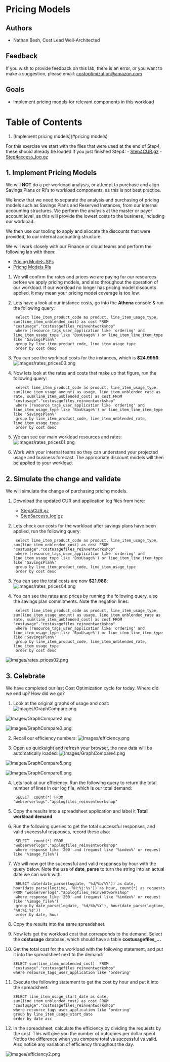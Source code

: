 # Pricing Models

## Authors
- Nathan Besh, Cost Lead Well-Architected


## Feedback
If you wish to provide feedback on this lab, there is an error, or you want to make a suggestion, please email: costoptimization@amazon.com


## Goals
- Implement pricing models for relevant components in this workload



# Table of Contents
1. [Implement pricing models](#pricing models)


For this exercise we start with the files that were used at the end of Step4, these should already be loaded if you just finished Step4: 
    - [Step4CUR.gz](Code/Step4CUR.gz)
    - [Step4access_log.gz](Code/Step4AccessLog.gz)    


<a name="pricing_models"></a>
## 1. Implement Pricing Models 
We will **NOT** do a per workload analysis, or attempt to purchase and align Savings Plans or RI's to workload components, as this is not best practice.

We know that we need to separate the analysis and purchasing of pricing models such as Savings Plans and Reserved Instances, from our internal accounting structures. We perform the analysis at the master or payer account level, as this will provide the lowest costs to the business, including our workload.

We then use our tooling to apply and allocate the discounts that were provided, to our internal accounting structure.

We will work closely with our Finance or cloud teams and perform the following lab with them:

- [Pricing Models SPs](../Cost_Fundamentals/100_3_Pricing_Models/README.md)
- [Pricng Models RIs](../Cost_Fundamentals/200_3_Pricing_Models/README.md)


1. We will confirm the rates and prices we are paying for our resources before we apply pricing models, and also throughout the operation of our workload.  If our workload no longer has pricing model discounts applied, it may mean your pricing model coverage is too low.

2. Lets have a look at our instance costs, go into the **Athena** console & run the following query:

        select line_item_product_code as product, line_item_usage_type, sum(line_item_unblended_cost) as cost FROM "costusage"."costusagefiles_reinventworkshop"
        where (resource_tags_user_application like 'ordering' and line_item_usage_type like 'BoxUsage%') or line_item_line_item_type like 'SavingsPlan%'
        group by line_item_product_code, line_item_usage_type
        order by cost desc

3. You can see the workload costs for the instances, which is **$24.9956**:
![Images/rates_prices03.png](Images/rates_prices03.png)

4. Now lets look at the rates and costs that make up that figure, run the following query:

        select line_item_product_code as product, line_item_usage_type, sum(line_item_usage_amount) as usage, line_item_unblended_rate as rate, sum(line_item_unblended_cost) as cost FROM "costusage"."costusagefiles_reinventworkshop"
        where (resource_tags_user_application like 'ordering' and line_item_usage_type like 'BoxUsage%') or line_item_line_item_type like 'SavingsPlan%'
        group by line_item_product_code, line_item_unblended_rate, line_item_usage_type
        order by cost desc

3. We can see our main workload resources and rates:
![Images/rates_prices01.png](Images/rates_prices01.png)

4. Work with your internal teams so they can understand your projected usage and business forecast. The appropriate discount models will then be applied to your workload.



<a name="validation"></a>
## 2. Simulate the change and validate
We will simulate the change of purchasing pricing models.

1. Download the updated CUR and application log files from here: 
    - [Step5CUR.gz](Code/Step5CUR.gz)
    - [Step5access_log.gz](Code/Step5AccessLog.gz)

2. Lets check our costs for the workload after savings plans have been applied, run the following query:

        select line_item_product_code as product, line_item_usage_type, sum(line_item_unblended_cost) as cost FROM "costusage"."costusagefiles_reinventworkshop"
        where (resource_tags_user_application like 'ordering' and line_item_usage_type like 'BoxUsage%') or line_item_line_item_type like 'SavingsPlan%'
        group by line_item_product_code, line_item_usage_type
        order by cost desc

3. You can see the total costs are now **$21.986**:
![Images/rates_prices04.png](Images/rates_prices04.png)

3. You can see the rates and prices by running the following query, also the savings plan commitments.  Note the negation lines:

        select line_item_product_code as product, line_item_usage_type, sum(line_item_usage_amount) as usage, line_item_unblended_rate as rate, sum(line_item_unblended_cost) as cost FROM "costusage"."costusagefiles_reinventworkshop"
        where (resource_tags_user_application like 'ordering' and line_item_usage_type like 'BoxUsage%') or line_item_line_item_type like 'SavingsPlan%'
        group by line_item_product_code, line_item_unblended_rate, line_item_usage_type
        order by cost desc
        
![Images/rates_prices02.png](Images/rates_prices02.png)



## 3. Celebrate
We have completed our last Cost Optimization cycle for today. Where did we end up? How did we go?

1. Look at the original graphs of usage and cost:
![Images/GraphCompare.png](Images/GraphCompare.png)

![Images/GraphCompare2.png](Images/GraphCompare2.png)

![Images/GraphCompare3.png](Images/GraphCompare3.png)

2. Recall our efficiency numbers:
![Images/efficiency.png](Images/efficiency.png)

3. Open up quicksight and refresh your browser, the new data will be automatically loaded:
![Images/GraphCompare4.png](Images/GraphCompare4.png)

![Images/GraphCompare5.png](Images/GraphCompare5.png)

![Images/GraphCompare6.png](Images/GraphCompare6.png)

4. Lets look at our efficiency. Run the following query to return the total number of lines in our log file, which is our total demand:

        SELECT  count(*) FROM "webserverlogs"."applogfiles_reinventworkshop" 

5. Copy the results into a spreadsheet application and label it **Total workload demand**

6. Run the following queries to get the total successful responses, and valid successful responses, record these also:

        SELECT  count(*) FROM "webserverlogs"."applogfiles_reinventworkshop" 
        where response like '200' and (request like '%index%' or request like '%image_file%')

7. We will now get the successful and valid responses by hour with the query below. Note the use of **date_parse** to turn the string into an actual date we can work with:

        SELECT date(date_parse(logdate, '%d/%b/%Y')) as date, hour(date_parse(logtime, '%H:%i:%s')) as hour, count(*) as requests FROM "webserverlogs"."applogfiles_reinventworkshop" 
        where response like '200' and (request like '%index%' or request like '%image_file%')
        group by date_parse(logdate, '%d/%b/%Y'), hour(date_parse(logtime, '%H:%i:%s'))
        order by date, hour

8. Copy the results into the same spreadsheet.

9. Now lets get the workload cost that corresponds to the demand. Select the **costusage** database, which should have a table **costusagefiles_...**

10. Get the total cost for the workload with the following statement, and put it into the spreadsheet next to the demand:

        SELECT sum(line_item_unblended_cost)  FROM "costusage"."costusagefiles_reinventworkshop" 
        where resource_tags_user_application like 'ordering'

11. Execute the following statement to get the cost by hour and put it into the spreadsheet:

        SELECT line_item_usage_start_date as date, sum(line_item_unblended_cost) as cost FROM "costusage"."costusagefiles_reinventworkshop" 
        where resource_tags_user_application like 'ordering'
        group by line_item_usage_start_date
        order by date asc

12. In the spreadsheet, calculate the efficiency by dividing the requests by the cost. This will give you the number of outcomes per dollar spent. Notice the difference when you compare total vs successful vs valid. Also notice any variation of efficiency throughout the day.

![Images/efficiency2.png](Images/efficiency2.png) 
